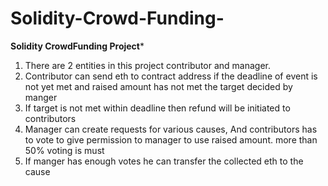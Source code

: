 # Solidity-Crowd-Funding-

****Solidity CrowdFunding Project*****
1. There are 2 entities in this project contributor and manager.
2. Contributor can send eth to contract address if the deadline of event is not yet met and raised amount has not met the target decided by manger
3. If target is not met within deadline then refund will be initiated to contributors
4. Manager can create requests for various causes, And contributors has to vote to give permission to manager to use raised amount. more than 50% voting is must
5. If manger has enough votes he can transfer the collected eth to the cause
